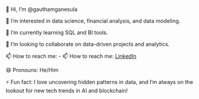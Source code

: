 👋 Hi, I’m @gauthamganesula

👀 I’m interested in data science, financial analysis, and data modeling.

🌱 I’m currently learning SQL and BI tools.

💞️ I’m looking to collaborate on data-driven projects and analytics.

📫 How to reach me: - 📫 How to reach me: [LinkedIn](https://www.linkedin.com/in/gauthamganesula/)


😄 Pronouns: He/Him

⚡ Fun fact: I love uncovering hidden patterns in data, and I’m always on the lookout for new tech trends in AI and blockchain!
